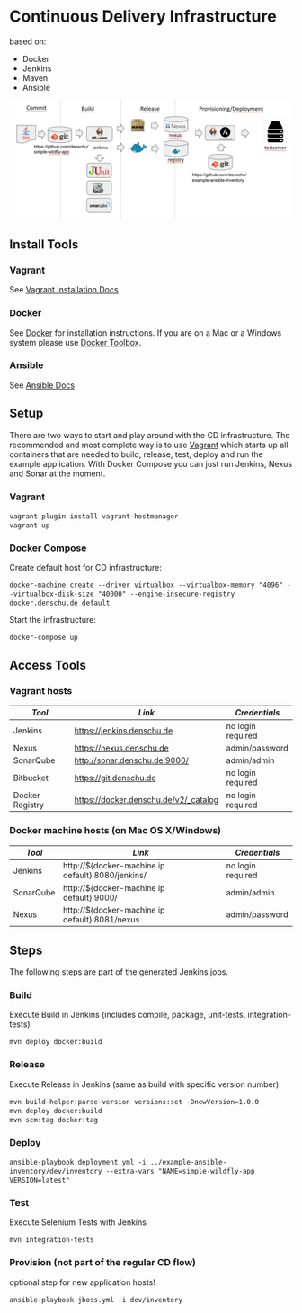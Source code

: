 # Continuous Delivery Infrastructure

based on:
* Docker
* Jenkins
* Maven
* Ansible

![Overview](cd-infrastructure.png)

## Install Tools

### Vagrant

See [Vagrant Installation Docs](https://docs.vagrantup.com/v2/installation/).

### Docker
See [Docker](https://docs.docker.com/linux/) for installation instructions. If you are on a Mac or a Windows system please use [Docker Toolbox](https://www.docker.com/docker-toolbox).

### Ansible
See [Ansible Docs](http://docs.ansible.com/ansible/intro_installation.html)

## Setup

There are two ways to start and play around with the CD infrastructure. The recommended and most complete way is to use [Vagrant](https://www.vagrantup.com/) which starts up all containers that are needed to build, release, test, deploy and run the example application. With Docker Compose you can just run Jenkins, Nexus and Sonar at the moment.

### Vagrant

```shell
vagrant plugin install vagrant-hostmanager
vagrant up
```

### Docker Compose

Create default host for CD infrastructure:

```shell
docker-machine create --driver virtualbox --virtualbox-memory "4096" --virtualbox-disk-size "40000" --engine-insecure-registry docker.denschu.de default
```

Start the infrastructure:

```shell
docker-compose up
```

## Access Tools

### Vagrant hosts

| *Tool* | *Link* | *Credentials* |
| ------------- | ------------- | ------------- |
| Jenkins | https://jenkins.denschu.de | no login required |
| Nexus | https://nexus.denschu.de | admin/password |
| SonarQube | http://sonar.denschu.de:9000/ | admin/admin |
| Bitbucket | https://git.denschu.de | no login required |
| Docker Registry | https://docker.denschu.de/v2/_catalog | no login required |

### Docker machine hosts (on Mac OS X/Windows)

| *Tool* | *Link* | *Credentials* |
| ------------- | ------------- | ------------- |
| Jenkins | http://${docker-machine ip default}:8080/jenkins/ | no login required |
| SonarQube | http://${docker-machine ip default}:9000/ | admin/admin |
| Nexus | http://${docker-machine ip default}:8081/nexus | admin/password |

## Steps

The following steps are part of the generated Jenkins jobs.

### Build
Execute Build in Jenkins (includes compile, package, unit-tests, integration-tests)
```shell
mvn deploy docker:build
```

### Release
Execute Release in Jenkins (same as build with specific version number)
```shell
mvn build-helper:parse-version versions:set -DnewVersion=1.0.0
mvn deploy docker:build
mvn scm:tag docker:tag
```
### Deploy
```shell
ansible-playbook deployment.yml -i ../example-ansible-inventory/dev/inventory --extra-vars "NAME=simple-wildfly-app VERSION=latest"
```
### Test
Execute Selenium Tests with Jenkins
```shell
mvn integration-tests
```

### Provision (not part of the regular CD flow)
optional step for new application hosts!
```shell
ansible-playbook jboss.yml -i dev/inventory
```
